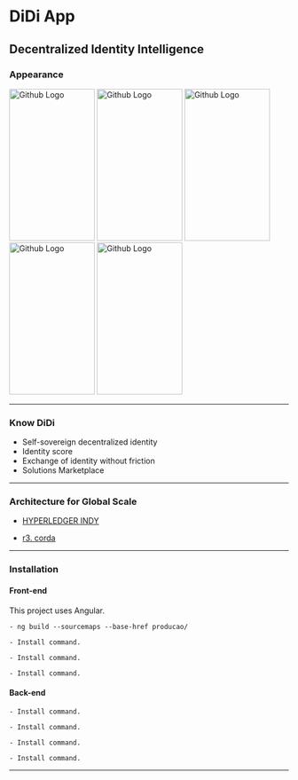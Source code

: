 # DiDi App

## Decentralized Identity Intelligence

### Appearance

<img src="img/telas/1.png" width="154" height="274" title="Github Logo"> <img src="img/telas/2.png" width="154" height="274" title="Github Logo"> <img src="img/telas/3.png" width="154" height="274" title="Github Logo"> <img src="img/telas/4.png" width="154" height="274" title="Github Logo"> <img src="img/telas/5.png" width="154" height="274" title="Github Logo">

***

### Know DiDi

- Self-sovereign decentralized identity
- Identity score
- Exchange of identity without friction
- Solutions Marketplace

***
### Architecture for Global Scale

-  [HYPERLEDGER INDY](https://www.hyperledger.org/projects/hyperledger-indy)

-  [r3. corda](https://www.corda.net/index.html)
  
***

### Installation

#### Front-end
This project uses Angular.
```
- ng build --sourcemaps --base-href producao/
```
```
- Install command.
```
```
- Install command.
```
```
- Install command.
```

#### Back-end
```
- Install command.
```
```
- Install command.
```
```
- Install command.
```
```
- Install command.
```
***
